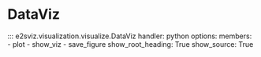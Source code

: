 # DataViz

::: e2sviz.visualization.visualize.DataViz
    handler: python
    options:
        members:
          - plot
          - show_viz
          - save_figure
        show_root_heading: True
        show_source: True